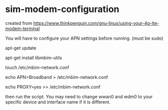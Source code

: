 # sim-modem-configuration

created from https://www.thinkpenguin.com/gnu-linux/using-your-4g-lte-modem-terminal

You will have to configure your APN settings before running.
(must be sudo)

apt-get update

apt-get install libmbim-utils



touch /etc/mbim-network.conf

echo APN=Broadband > /etc/mbim-network.conf





echo PROXY=yes >> /etc/mbim-network.conf

then run the script. You may need to change wwan0 and wdm0 to your specific device and interface name if it is different.
